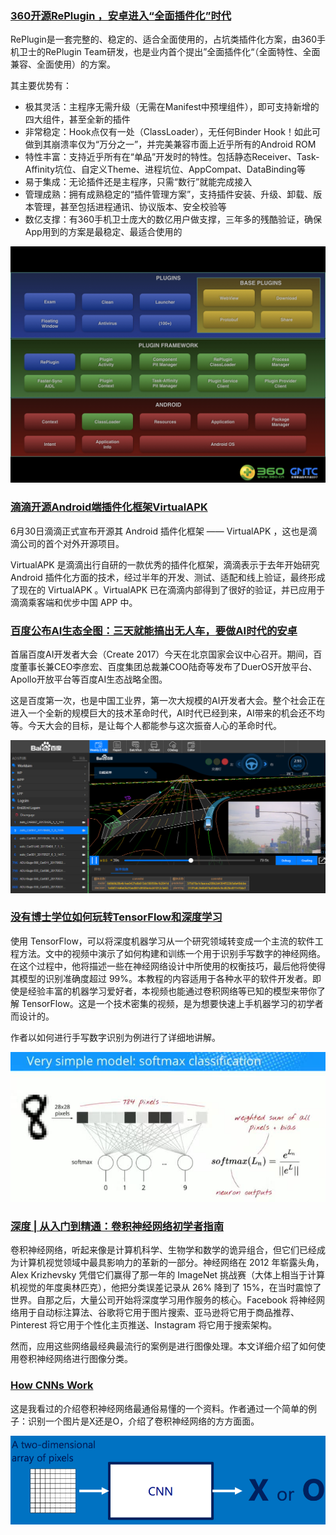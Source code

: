 ### [360开源RePlugin ，安卓进入“全面插件化”时代](https://github.com/Qihoo360/RePlugin/blob/master/README_CN.md)

RePlugin是一套完整的、稳定的、适合全面使用的，占坑类插件化方案，由360手机卫士的RePlugin Team研发，也是业内首个提出”全面插件化“（全面特性、全面兼容、全面使用）的方案。

其主要优势有：

- 极其灵活：主程序无需升级（无需在Manifest中预埋组件），即可支持新增的四大组件，甚至全新的插件
- 非常稳定：Hook点仅有一处（ClassLoader），无任何Binder Hook！如此可做到其崩溃率仅为“万分之一”，并完美兼容市面上近乎所有的Android ROM
- 特性丰富：支持近乎所有在“单品”开发时的特性。包括静态Receiver、Task-Affinity坑位、自定义Theme、进程坑位、AppCompat、DataBinding等
- 易于集成：无论插件还是主程序，只需“数行”就能完成接入
- 管理成熟：拥有成熟稳定的“插件管理方案”，支持插件安装、升级、卸载、版本管理，甚至包括进程通讯、协议版本、安全校验等
- 数亿支撑：有360手机卫士庞大的数亿用户做支撑，三年多的残酷验证，确保App用到的方案是最稳定、最适合使用的

![](./Images/wk4/3.jpeg)

### [滴滴开源Android端插件化框架VirtualAPK](https://mp.weixin.qq.com/s/GKQXqfCK6V-KOQZmhdxMdA)

6月30日滴滴正式宣布开源其 Android 插件化框架 —— VirtualAPK ，这也是滴滴公司的首个对外开源项目。

VirtualAPK 是滴滴出行自研的一款优秀的插件化框架，滴滴表示于去年开始研究 Android 插件化方面的技术，经过半年的开发、测试、适配和线上验证，最终形成了现在的 VirtualAPK 。VirtualAPK 已在滴滴内部得到了很好的验证，并已应用于滴滴乘客端和优步中国 APP 中。

### [百度公布AI生态全图：三天就能搞出无人车，要做AI时代的安卓](http://mp.weixin.qq.com/s/027pPG1CwH09PRja2NDu7Q)

首届百度AI开发者大会（Create 2017）今天在北京国家会议中心召开。期间，百度董事长兼CEO李彦宏、百度集团总裁兼COO陆奇等发布了DuerOS开放平台、Apollo开放平台等百度AI生态战略全图。

这是百度第一次，也是中国工业界，第一次大规模的AI开发者大会。整个社会正在进入一个全新的规模巨大的技术革命时代，AI时代已经到来，AI带来的机会还不均等。今天大会的目标，是让每个人都能参与这次振奋人心的革命时代。

![](./Images/wk4/4.png)

### [没有博士学位如何玩转TensorFlow和深度学习](https://www.jiqizhixin.com/articles/9cb76fe4-99c1-47a7-84d2-63c35c90d313)

使用 TensorFlow，可以将深度机器学习从一个研究领域转变成一个主流的软件工程方法。文中的视频中演示了如何构建和训练一个用于识别手写数字的神经网络。在这个过程中，他将描述一些在神经网络设计中所使用的权衡技巧，最后他将使得其模型的识别准确度超过 99%。本教程的内容适用于各种水平的软件开发者。即使是经验丰富的机器学习爱好者，本视频也能通过卷积网络等已知的模型来带你了解 TensorFlow。这是一个技术密集的视频，是为想要快速上手机器学习的初学者而设计的。

作者以如何进行手写数字识别为例进行了详细地讲解。

![](./Images/wk4/2.jpeg)


### [深度 | 从入门到精通：卷积神经网络初学者指南](https://mp.weixin.qq.com/s/kvbDQ2d7iZ2cur2CQ_e-1Q)

卷积神经网络，听起来像是计算机科学、生物学和数学的诡异组合，但它们已经成为计算机视觉领域中最具影响力的革新的一部分。神经网络在 2012 年崭露头角，Alex Krizhevsky 凭借它们赢得了那一年的 ImageNet 挑战赛（大体上相当于计算机视觉的年度奥林匹克），他把分类误差记录从 26% 降到了 15%，在当时震惊了世界。自那之后，大量公司开始将深度学习用作服务的核心。Facebook 将神经网络用于自动标注算法、谷歌将它用于图片搜索、亚马逊将它用于商品推荐、Pinterest 将它用于个性化主页推送、Instagram 将它用于搜索架构。

然而，应用这些网络最经典最流行的案例是进行图像处理。本文详细介绍了如何使用卷积神经网络进行图像分类。

### [How CNNs Work](https://github.com/brohrer/public-hosting/raw/master/How_CNNs_work.pdf)

这是我看过的介绍卷积神经网络最通俗易懂的一个资料。作者通过一个简单的例子：识别一个图片是X还是O，介绍了卷积神经网络的方方面面。

![](./Images/wk4/1.png)